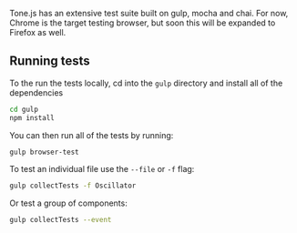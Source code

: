Tone.js has an extensive test suite built on gulp, mocha and chai. For now, Chrome is the target testing browser, but soon this will be expanded to Firefox as well. 

## Running tests

To the run the tests locally, cd into the `gulp` directory and install all of the dependencies

```bash
cd gulp
npm install
```

You can then run all of the tests by running:

```bash
gulp browser-test
```

To test an individual file use the `--file` or `-f` flag:

```bash
gulp collectTests -f Oscillator
```

Or test a group of components:

```bash
gulp collectTests --event
```